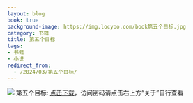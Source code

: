 ```yaml
---
layout: blog
book: true
background-image: https://img.locyoo.com/book第五个目标.jpg
category: 书籍
title: 第五个目标
tags:
- 书籍
- 小说
redirect_from:
  - /2024/03/第五个目标/
---
```

![](https://img.locyoo.com/book第五个目标.jpg)
第五个目标: <a name = "ref1" href="https://url18.ctfile.com/f/50983618-1063935386-8b0642?p=3619">点击下载</a>，访问密码请点击右上方“关于”自行查看